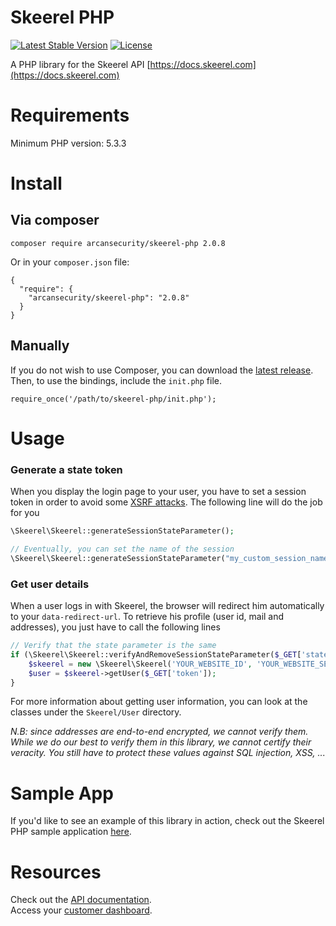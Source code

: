 # Skeerel PHP

[![Latest Stable Version](https://poser.pugx.org/arcansecurity/skeerel-php/v/stable.svg)](https://packagist.org/packages/arcansecurity/skeerel-php)
[![License](https://poser.pugx.org/arcansecurity/skeerel-php/license.svg)](https://packagist.org/packages/arcansecurity/skeerel-php)

A PHP library for the Skeerel API [https://docs.skeerel.com](https://docs.skeerel.com)

# Requirements

Minimum PHP version: 5.3.3

# Install

## Via composer

`composer require arcansecurity/skeerel-php 2.0.8`

Or in your `composer.json` file:

```
{
  "require": {
    "arcansecurity/skeerel-php": "2.0.8"
  }
}
```

## Manually

If you do not wish to use Composer, you can download the 
[latest release](https://github.com/ArcanSecurity/skeerel-php/releases). 
Then, to use the bindings, include the `init.php` file.

`require_once('/path/to/skeerel-php/init.php');`

# Usage

### Generate a state token

When you display the login page to your user, you have to set a 
session token in order to avoid some [XSRF attacks](https://auth0.com/docs/protocols/oauth2/oauth-state).
The following line will do the job for you

```php
\Skeerel\Skeerel::generateSessionStateParameter();

// Eventually, you can set the name of the session
\Skeerel\Skeerel::generateSessionStateParameter("my_custom_session_name);
```

### Get user details

When a user logs in with Skeerel, the browser will redirect him 
automatically to your `data-redirect-url`. To retrieve his profile 
(user id, mail and addresses), you just have to call the 
following lines

```php
// Verify that the state parameter is the same
if (\Skeerel\Skeerel::verifyAndRemoveSessionStateParameter($_GET['state'])) {
    $skeerel = new \Skeerel\Skeerel('YOUR_WEBSITE_ID', 'YOUR_WEBSITE_SECRET', 'YOUR_RSA_PRIVATE_KEY');
    $user = $skeerel->getUser($_GET['token']);
}
```

For more information about getting user information, you can look
at the classes under the `Skeerel/User` directory.

*N.B: since addresses are end-to-end encrypted, we cannot verify them.
While we do our best to verify them in this library, we cannot certify
their veracity. You still have to protect these values against SQL 
injection, XSS, ...*

# Sample App

If you'd like to see an example of this library in action, 
check out the Skeerel PHP sample application 
[here](https://github.com/ArcanSecurity/skeerel-sample-php).
 
# Resources
Check out the [API documentation](http://doc.skeerel.com).  
Access your [customer dashboard](https://admin.skeerel.com).